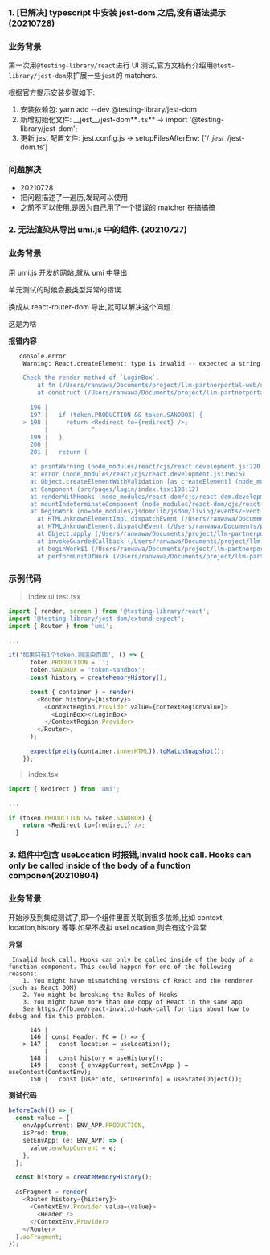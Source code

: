 ### 1. [已解决] typescript 中安装 jest-dom 之后,没有语法提示(20210728)

### 业务背景

第一次用`@testing-library/react`进行 UI 测试,官方文档有介绍用`@test-library/jest-dom`来扩展一些`jest`的 matchers.

根据官方提示安装步骤如下:

1. 安装依赖包: yarn add --dev @testing-library/jest-dom
2. 新增初始化文件: \_\_jest\_\_/jest-dom**`.ts`** -> import '@testing-library/jest-dom';
3. 更新 jest 配置文件: jest.config.js -> setupFilesAfterEnv: ['<rootDir>/\__jest__/jest-dom.ts']

### 问题解决

- 20210728
- 把问题描述了一遍历,发现可以使用
- 之前不可以使用,是因为自己用了一个错误的 matcher 在搞搞搞

### 2. 无法渲染从导出 umi.js 中的<Redirect />组件. (20210727)

### 业务背景

用 umi.js 开发的网站,<Redirect>就从 umi 中导出

单元测试的时候会报类型异常的错误.

换成从 react-router-dom 导出,就可以解决这个问题.

这是为啥

**报错内容**

```bash
   console.error
    Warning: React.createElement: type is invalid -- expected a string (for built-in components) or a class/function (for composite components) but got: undefined. You likely forgot to export your component from the file it's defined in, or you might have mixed up default and named imports.

    Check the render method of `LoginBox`.
        at fn (/Users/ranwawa/Documents/project/llm-partnerportal-web/src/pages/login/index.tsx:99:41)
        at construct (/Users/ranwawa/Documents/project/llm-partnerportal-web/node_modules/react-router-dom/node_modules/react-router/cjs/react-router.js:99:30)

      196 |
      197 |   if (token.PRODUCTION && token.SANDBOX) {
    > 198 |     return <Redirect to={redirect} />;
          |            ^
      199 |   }
      200 |
      201 |   return (

      at printWarning (node_modules/react/cjs/react.development.js:220:30)
      at error (node_modules/react/cjs/react.development.js:196:5)
      at Object.createElementWithValidation [as createElement] (node_modules/react/cjs/react.development.js:2215:7)
      at Component (src/pages/login/index.tsx:198:12)
      at renderWithHooks (node_modules/react-dom/cjs/react-dom.development.js:14985:18)
      at mountIndeterminateComponent (node_modules/react-dom/cjs/react-dom.development.js:17811:13)
      at beginWork (no=ode_modules/jsdom/lib/jsdom/living/events/EventTarget-impl.js:212:11)
        at HTMLUnknownElementImpl.dispatchEvent (/Users/ranwawa/Documents/project/llm-partnerportal-web/node_modules/jest-environment-jsdom-fourteen/node_modules/jsdom/lib/jsdom/living/events/EventTarget-impl.js:87:17)
        at HTMLUnknownElement.dispatchEvent (/Users/ranwawa/Documents/project/llm-partnerportal-web/node_modules/jest-environment-jsdom-fourteen/node_modules/jsdom/lib/jsdom/living/generated/EventTarget.js:144:23)
        at Object.apply (/Users/ranwawa/Documents/project/llm-partnerportal-web/node_modules/react-dom/cjs/react-dom.development.js:3994:16)
        at invokeGuardedCallback (/Users/ranwawa/Documents/project/llm-partnerportal-web/node_modules/react-dom/cjs/react-dom.development.js:4056:31)
        at beginWork$1 (/Users/ranwawa/Documents/project/llm-partnerportal-web/node_modules/react-dom/cjs/react-dom.development.js:23964:7)
        at performUnitOfWork (/Users/ranwawa/Documents/project/llm-partnerportal-web/node_modules/react-dom/cjs/react-dom.development.js:22779:12) Error: Element type is invalid: expected a string (for built-in components) or a class/function (for composite components) but got: undefined. You likely forgot to export your component from the file it's defined in, or you might have mixed up default and named imports.
```

### 示例代码

> index.ui.test.tsx

```typescript
import { render, screen } from '@testing-library/react';
import '@testing-library/jest-dom/extend-expect';
import { Router } from 'umi';

...

it('如果只有1个token,则渲染页面', () => {
      token.PRODUCTION = '';
      token.SANDBOX = 'token-sandbox';
      const history = createMemoryHistory();

      const { container } = render(
        <Router history={history}>
          <ContextRegion.Provider value={contextRegionValue}>
            <LoginBox></LoginBox>
          </ContextRegion.Provider>
        </Router>,
      );

      expect(pretty(container.innerHTML)).toMatchSnapshot();
    });
```

> index.tsx

```typescript
import { Redirect } from 'umi';

...

if (token.PRODUCTION && token.SANDBOX) {
    return <Redirect to={redirect} />;
  }
```

### 3. 组件中包含 useLocation 时报错,Invalid hook call. Hooks can only be called inside of the body of a function componen(20210804)

### 业务背景

开始涉及到集成测试了,即一个组件里面关联到很多依赖,比如 context, location,history 等等.如果不模拟 useLocation,则会有这个异常

**异常**

```
 Invalid hook call. Hooks can only be called inside of the body of a function component. This could happen for one of the following reasons:
    1. You might have mismatching versions of React and the renderer (such as React DOM)
    2. You might be breaking the Rules of Hooks
    3. You might have more than one copy of React in the same app
    See https://fb.me/react-invalid-hook-call for tips about how to debug and fix this problem.

      145 |
      146 | const Header: FC = () => {
    > 147 |   const location = useLocation();
          |                    ^
      148 |   const history = useHistory();
      149 |   const { envAppCurrent, setEnvApp } = useContext(ContextEnv);
      150 |   const [userInfo, setUserInfo] = useState(Object());
```

**测试代码**

```typescript
beforeEach(() => {
  const value = {
    envAppCurrent: ENV_APP.PRODUCTION,
    isProd: true,
    setEnvApp: (e: ENV_APP) => {
      value.envAppCurrent = e;
    },
  };

  const history = createMemoryHistory();

  asFragment = render(
    <Router history={history}>
      <ContextEnv.Provider value={value}>
        <Header />
      </ContextEnv.Provider>
    </Router>
  ).asFragment;
});
```
